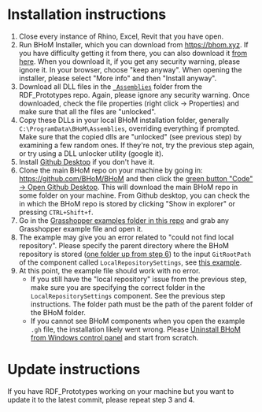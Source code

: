 # Installation instructions

1. Close every instance of Rhino, Excel, Revit that you have open.
2. Run BHoM Installer, which you can download from https://bhom.xyz. If you have difficulty getting it from there, you can also download it [from here](https://github.com/BIM-with-KGs/Installation_files/tree/main/Installer).  When you download it, if you get any security warning, please ignore it. In your browser, choose "keep anyway". When opening the installer, please select "More info" and then "Install anyway".
3. Download all DLL files in the [`_Assemblies`](https://github.com/BHoM/RDF_Prototypes/tree/main/_Assemblies) folder from the RDF_Prototypes repo. Again, please ignore any security warning. Once downloaded, check the file properties (right click -> Properties) and make sure that all the files are "unlocked".
4. Copy these DLLs in your local BHoM installation folder, generally `C:\ProgramData\BHoM\Assemblies`, overriding everything if prompted. Make sure that the copied dlls are "unlocked" (see previous step) by examining a few random ones. If they're not, try the previous step again, or try using a DLL unlocker utility (google it).
5. Install [Github Desktop](https://desktop.github.com/) if you don't have it.
6. Clone the main BHoM repo on your machine by going in: https://github.com/BHoM/BHoM and then click the [green button "Code" -> Open Github Desktop](https://user-images.githubusercontent.com/6352844/175961105-d8e4de3f-ad3f-4610-bfeb-32b8ee51a0cc.png). This will download the main BHoM repo in some folder on your machine. From Github desktop, you can check the in which the BHoM repo is stored by clicking "Show in explorer" or pressing `CTRL+Shift+f`.
7. Go in the [Grasshopper examples folder in this repo](https://github.com/BHoM/RDF_Prototypes/tree/main/Grasshopper%20examples) and grab any Grasshopper example file and open it. 
8. The example may give you an error related to "could not find local repository". Please specify the parent directory where the BHoM repository is stored ([one folder up from step 6](https://user-images.githubusercontent.com/6352844/175962806-0dccdedb-8759-4d65-9d18-9e149ea3621b.png)) to the input `GitRootPath` of the component called `LocalRepositorySettings`, see [this example](https://user-images.githubusercontent.com/6352844/175962449-8877f7c8-9deb-4db6-9830-3dd062b7156c.png
).
9. At this point, the example file should work with no error. 
    - If you still have the "local repository" issue from the previous step, make sure you are specifying the correct folder in the `LocalRepositorySettings` component. See the previous step instructions. The folder path must be the path of the parent folder of the BHoM folder.
    - If you cannot see BHoM components when you open the example `.gh` file, the installation likely went wrong. Please [Uninstall BHoM from Windows control panel](https://user-images.githubusercontent.com/6352844/175970063-cc689283-52be-4db9-86a2-094a13b63d8e.png) and start from scratch.

# Update instructions

If you have RDF_Prototypes working on your machine but you want to update it to the latest commit, please repeat step 3 and 4.
